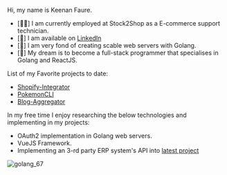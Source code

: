 Hi, my name is Keenan Faure.

- [👨‍💻] I am currently employed at Stock2Shop as a E-commerce support technician.
- [🔗] I am available on [LinkedIn](https://www.linkedin.com/in/keenan-faure-84a604227/)
- [🚀] I am very fond of creating scable web servers with Golang.
- [💭] My dream is to become a full-stack programmer that specialises in Golang and ReactJS.

List of my Favorite projects to date:

- [Shopify-Integrator](https://github.com/Keenan-Faure/Shopify-Integrator)
- [PokemonCLI](https://github.com/Keenan-Faure/PokemonCLI)
- [Blog-Aggregator](https://github.com/Keenan-Faure/BlogAggregator)

In my free time I enjoy researching the below technologies and implementing in my projects:

- OAuth2 implementation in Golang web servers.
- VueJS Framework.
- Implementing an 3-rd party ERP system's API into [latest project](https://github.com/Keenan-Faure/Shopify-Integrator)

![golang_67](https://github.com/Keenan-Faure/Keenan-Faure/assets/97687673/751f4af4-de20-4ddb-bec6-8c0640e32bdb)
